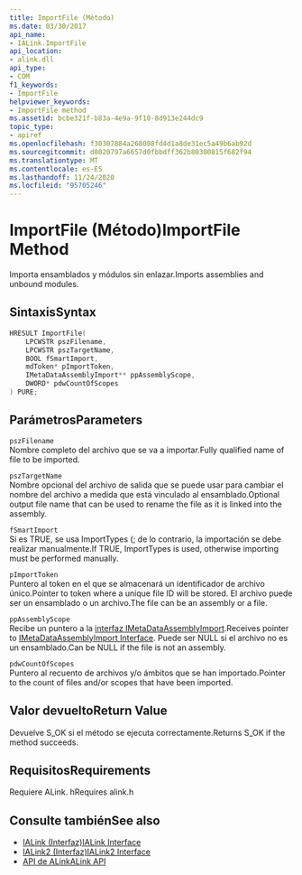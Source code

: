 ```yaml
---
title: ImportFile (Método)
ms.date: 03/30/2017
api_name:
- IALink.ImportFile
api_location:
- alink.dll
api_type:
- COM
f1_keywords:
- ImportFile
helpviewer_keywords:
- ImportFile method
ms.assetid: bcbe321f-b83a-4e9a-9f10-8d913e244dc9
topic_type:
- apiref
ms.openlocfilehash: f30307884a268008fd4d1a8de31ec5a49b6ab92d
ms.sourcegitcommit: d8020797a6657d0fbbdff362b80300815f682f94
ms.translationtype: MT
ms.contentlocale: es-ES
ms.lasthandoff: 11/24/2020
ms.locfileid: "95705246"
---
```

# <a name="importfile-method"></a><span data-ttu-id="94aee-102">ImportFile (Método)</span><span class="sxs-lookup"><span data-stu-id="94aee-102">ImportFile Method</span></span>

<span data-ttu-id="94aee-103">Importa ensamblados y módulos sin enlazar.</span><span class="sxs-lookup"><span data-stu-id="94aee-103">Imports assemblies and unbound modules.</span></span>  
  
## <a name="syntax"></a><span data-ttu-id="94aee-104">Sintaxis</span><span class="sxs-lookup"><span data-stu-id="94aee-104">Syntax</span></span>  
  
```cpp  
HRESULT ImportFile(  
    LPCWSTR pszFilename,  
    LPCWSTR pszTargetName,  
    BOOL fSmartImport,  
    mdToken* pImportToken,  
    IMetaDataAssemblyImport** ppAssemblyScope,  
    DWORD* pdwCountOfScopes  
) PURE;  
```  
  
## <a name="parameters"></a><span data-ttu-id="94aee-105">Parámetros</span><span class="sxs-lookup"><span data-stu-id="94aee-105">Parameters</span></span>  

 `pszFilename`  
 <span data-ttu-id="94aee-106">Nombre completo del archivo que se va a importar.</span><span class="sxs-lookup"><span data-stu-id="94aee-106">Fully qualified name of file to be imported.</span></span>  
  
 `pszTargetName`  
 <span data-ttu-id="94aee-107">Nombre opcional del archivo de salida que se puede usar para cambiar el nombre del archivo a medida que está vinculado al ensamblado.</span><span class="sxs-lookup"><span data-stu-id="94aee-107">Optional output file name that can be used to rename the file as it is linked into the assembly.</span></span>  
  
 `fSmartImport`  
 <span data-ttu-id="94aee-108">Si es TRUE, se usa ImportTypes (; de lo contrario, la importación se debe realizar manualmente.</span><span class="sxs-lookup"><span data-stu-id="94aee-108">If TRUE, ImportTypes is used, otherwise importing must be performed manually.</span></span>  
  
 `pImportToken`  
 <span data-ttu-id="94aee-109">Puntero al token en el que se almacenará un identificador de archivo único.</span><span class="sxs-lookup"><span data-stu-id="94aee-109">Pointer to token where a unique file ID will be stored.</span></span> <span data-ttu-id="94aee-110">El archivo puede ser un ensamblado o un archivo.</span><span class="sxs-lookup"><span data-stu-id="94aee-110">The file can be an assembly or a file.</span></span>  
  
 `ppAssemblyScope`  
 <span data-ttu-id="94aee-111">Recibe un puntero a la [interfaz IMetaDataAssemblyImport](../metadata/imetadataassemblyimport-interface.md).</span><span class="sxs-lookup"><span data-stu-id="94aee-111">Receives pointer to [IMetaDataAssemblyImport Interface](../metadata/imetadataassemblyimport-interface.md).</span></span> <span data-ttu-id="94aee-112">Puede ser NULL si el archivo no es un ensamblado.</span><span class="sxs-lookup"><span data-stu-id="94aee-112">Can be NULL if the file is not an assembly.</span></span>  
  
 `pdwCountOfScopes`  
 <span data-ttu-id="94aee-113">Puntero al recuento de archivos y/o ámbitos que se han importado.</span><span class="sxs-lookup"><span data-stu-id="94aee-113">Pointer to the count of files and/or scopes that have been imported.</span></span>  
  
## <a name="return-value"></a><span data-ttu-id="94aee-114">Valor devuelto</span><span class="sxs-lookup"><span data-stu-id="94aee-114">Return Value</span></span>  

 <span data-ttu-id="94aee-115">Devuelve S_OK si el método se ejecuta correctamente.</span><span class="sxs-lookup"><span data-stu-id="94aee-115">Returns S_OK if the method succeeds.</span></span>  
  
## <a name="requirements"></a><span data-ttu-id="94aee-116">Requisitos</span><span class="sxs-lookup"><span data-stu-id="94aee-116">Requirements</span></span>  

 <span data-ttu-id="94aee-117">Requiere ALink. h</span><span class="sxs-lookup"><span data-stu-id="94aee-117">Requires alink.h</span></span>  
  
## <a name="see-also"></a><span data-ttu-id="94aee-118">Consulte también</span><span class="sxs-lookup"><span data-stu-id="94aee-118">See also</span></span>

- [<span data-ttu-id="94aee-119">IALink (Interfaz)</span><span class="sxs-lookup"><span data-stu-id="94aee-119">IALink Interface</span></span>](ialink-interface.md)
- [<span data-ttu-id="94aee-120">IALink2 (Interfaz)</span><span class="sxs-lookup"><span data-stu-id="94aee-120">IALink2 Interface</span></span>](ialink2-interface.md)
- [<span data-ttu-id="94aee-121">API de ALink</span><span class="sxs-lookup"><span data-stu-id="94aee-121">ALink API</span></span>](index.md)
